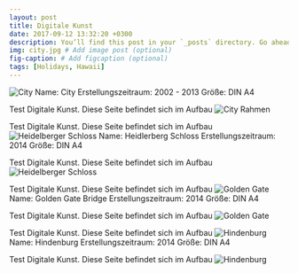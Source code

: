 ```yaml
---
layout: post
title: Digitale Kunst
date: 2017-09-12 13:32:20 +0300
description: You’ll find this post in your `_posts` directory. Go ahead and edit it and re-build the site to see your changes. # Add post description (optional)
img: city.jpg # Add image post (optional) 
fig-caption: # Add figcaption (optional)
tags: [Holidays, Hawaii]
---
```


![City]({{site.baseurl}}/assets/img/city.jpg)
Name: City
Erstellungszeitraum: 2002 - 2013
Größe: DIN A4

Test Digitale Kunst. Diese Seite befindet sich im Aufbau 
![City Rahmen]({{site.baseurl}}/assets/img/City70k.jpg)


Test Digitale Kunst. Diese Seite befindet sich im Aufbau 
![Heidelberger Schloss]({{site.baseurl}}/assets/img/heidelberger_schloss2.jpg)
Name: Heidlerberg Schloss
Erstellungszeitraum: 2014
Größe: DIN A4

Test Digitale Kunst. Diese Seite befindet sich im Aufbau 
![Heidelberger Schloss]({{site.baseurl}}/assets/img/heidelbergerschlossrahmen5.jpg)

Test Digitale Kunst. Diese Seite befindet sich im Aufbau 
![Golden Gate]({{site.baseurl}}/assets/img/golden_gate.jpg)
Name: Golden Gate Bridge
Erstellungszeitraum: 2014
Größe: DIN A4

Test Digitale Kunst. Diese Seite befindet sich im Aufbau 
![Golden Gate]({{site.baseurl}}/assets/img/goldenbridgerahmen.jpg)

Test Digitale Kunst. Diese Seite befindet sich im Aufbau 
![Hindenburg]({{site.baseurl}}/assets/img/hindenburg.jpg)
Name: Hindenburg
Erstellungszeitraum: 2014
Größe: DIN A4

Test Digitale Kunst. Diese Seite befindet sich im Aufbau 
![Hindenburg]({{site.baseurl}}/assets/img/hindenburg2.jpg)



